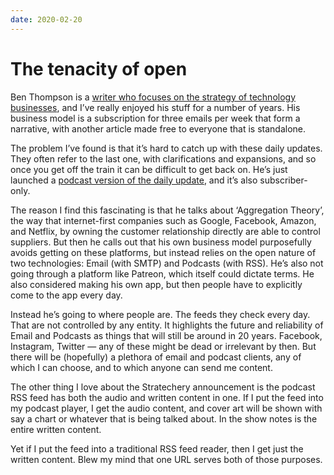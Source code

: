 ```yaml
---
date: 2020-02-20
---
```


# The tenacity of open

Ben Thompson is a [writer who focuses on the strategy of technology businesses](https://stratechery.com/), and I’ve really enjoyed his stuff for a number of years. His business model is a subscription for three emails per week that form a narrative, with another article made free to everyone that is standalone.

The problem I’ve found is that it’s hard to catch up with these daily updates. They often refer to the last one, with clarifications and expansions, and so once you get off the train it can be difficult to get back on. He’s just launched a [podcast version of the daily update](https://stratechery.com/2020/the-daily-update-podcast/), and it’s also subscriber-only.

The reason I find this fascinating is that he talks about ‘Aggregation Theory’, the way that internet-first companies such as Google, Facebook, Amazon, and Netflix, by owning the customer relationship directly are able to control suppliers. But then he calls out that his own business model purposefully avoids getting on these platforms, but instead relies on the open nature of two technologies: Email (with SMTP) and Podcasts (with RSS). He’s also not going through a platform like Patreon, which itself could dictate terms. He also considered making his own app, but then people have to explicitly come to the app every day.

Instead he’s going to where people are. The feeds they check every day. That are not controlled by any entity. It highlights the future and reliability of Email and Podcasts as things that will still be around in 20 years. Facebook, Instagram, Twitter — any of these might be dead or irrelevant by then. But there will be (hopefully) a plethora of email and podcast clients, any of which I can choose, and to which anyone can send me content.

The other thing I love about the Stratechery announcement is the podcast RSS feed has both the audio and written content in one. If I put the feed into my podcast player, I get the audio content, and cover art will be shown with say a chart or whatever that is being talked about. In the show notes is the entire written content.

Yet if I put the feed into a traditional RSS feed reader, then I get just the written content. Blew my mind that one URL serves both of those purposes.
